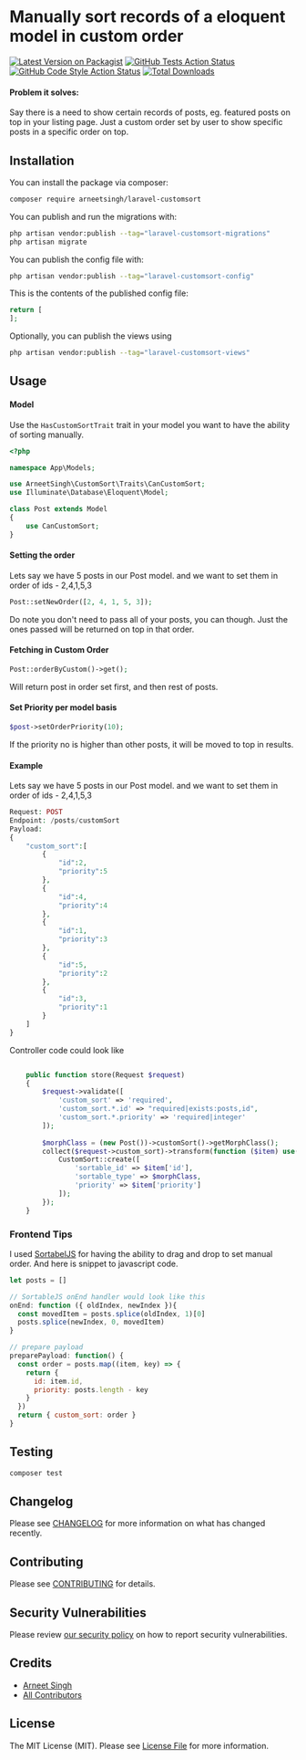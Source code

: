 # Manually sort records of a eloquent model in custom order

[![Latest Version on Packagist](https://img.shields.io/packagist/v/arneetsingh/laravel-customsort.svg?style=flat-square)](https://packagist.org/packages/arneetsingh/laravel-customsort)
[![GitHub Tests Action Status](https://img.shields.io/github/workflow/status/arneetsingh/laravel-customsort/run-tests?label=tests)](https://github.com/arneetsingh/laravel-customsort/actions?query=workflow%3Arun-tests+branch%3Amain)
[![GitHub Code Style Action Status](https://img.shields.io/github/workflow/status/arneetsingh/laravel-customsort/Check%20&%20fix%20styling?label=code%20style)](https://github.com/arneetsingh/laravel-customsort/actions?query=workflow%3A"Check+%26+fix+styling"+branch%3Amain)
[![Total Downloads](https://img.shields.io/packagist/dt/arneetsingh/laravel-customsort.svg?style=flat-square)](https://packagist.org/packages/arneetsingh/laravel-customsort)

#### Problem it solves:
Say there is a need to show certain records of posts, eg. featured posts on top in your listing page.
Just a custom order set by user to show specific posts in a specific order on top.
## Installation

You can install the package via composer:

```bash
composer require arneetsingh/laravel-customsort
```

You can publish and run the migrations with:

```bash
php artisan vendor:publish --tag="laravel-customsort-migrations"
php artisan migrate
```

You can publish the config file with:

```bash
php artisan vendor:publish --tag="laravel-customsort-config"
```

This is the contents of the published config file:

```php
return [
];
```

Optionally, you can publish the views using

```bash
php artisan vendor:publish --tag="laravel-customsort-views"
```

## Usage

#### Model
Use the `HasCustomSortTrait` trait in your model you want to have the ability of sorting manually.
```php
<?php

namespace App\Models;

use ArneetSingh\CustomSort\Traits\CanCustomSort;
use Illuminate\Database\Eloquent\Model;

class Post extends Model
{
    use CanCustomSort;
}

```

#### Setting the order
Lets say we have 5 posts in our Post model.
and we want to set them in order of ids - 2,4,1,5,3

```php
Post::setNewOrder([2, 4, 1, 5, 3]);
```

Do note you don't need to pass all of your posts, you can though. Just the ones passed will be returned on top in that order.

#### Fetching in Custom Order
```php
Post::orderByCustom()->get();
```
Will return post in order set first, and then rest of posts.

#### Set Priority per model basis
```php
$post->setOrderPriority(10);
```
If the priority no is higher than other posts, it will be moved to top in results.

#### Example
Lets say we have 5 posts in our Post model.
and we want to set them in order of ids - 2,4,1,5,3
```php
Request: POST
Endpoint: /posts/customSort
Payload:
{
	"custom_sort":[
		{
			"id":2,
			"priority":5			
		},
		{
			"id":4,
			"priority":4			
		},
		{
			"id":1,
			"priority":3			
		},
		{
			"id":5,
			"priority":2			
		},
		{
			"id":3,
			"priority":1			
		}
	]
}
```
Controller code could look like
```php

    public function store(Request $request)
    {
        $request->validate([
            'custom_sort' => 'required',
            'custom_sort.*.id' => "required|exists:posts,id",
            'custom_sort.*.priority' => 'required|integer'
        ]);
        
        $morphClass = (new Post())->customSort()->getMorphClass();
        collect($request->custom_sort)->transform(function ($item) use($morphClass) {
            CustomSort::create([
                'sortable_id' => $item['id'],
                'sortable_type' => $morphClass,
                'priority' => $item['priority']
            ]);
        });
    }

```
### Frontend Tips
I used [SortabelJS](https://github.com/SortableJS/Sortable) for having the ability to drag and drop to set manual order.
And here is snippet to javascript code.
```javascript
let posts = []

// SortableJS onEnd handler would look like this
onEnd: function ({ oldIndex, newIndex }){
  const movedItem = posts.splice(oldIndex, 1)[0]
  posts.splice(newIndex, 0, movedItem)
}

// prepare payload
preparePayload: function() {
  const order = posts.map((item, key) => {
    return {
      id: item.id,
      priority: posts.length - key
    }
  })
  return { custom_sort: order }
}
```

## Testing

```bash
composer test
```

## Changelog

Please see [CHANGELOG](CHANGELOG.md) for more information on what has changed recently.

## Contributing

Please see [CONTRIBUTING](CONTRIBUTING.md) for details.

## Security Vulnerabilities

Please review [our security policy](../../security/policy) on how to report security vulnerabilities.

## Credits

- [Arneet Singh](https://github.com/arneetsingh)
- [All Contributors](../../contributors)

## License

The MIT License (MIT). Please see [License File](LICENSE.md) for more information.
